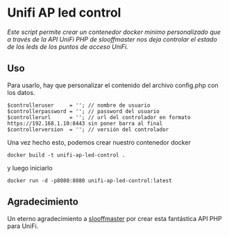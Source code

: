 # Unifi AP led control

_Este script permite crear un contenedor docker minimo
personalizado que a través de la API UniFi PHP de
slooffmaster nos deja controlar el estado de los leds
de los puntos de acceso UniFi._

## Uso

Para usarlo, hay que personalizar el contenido del archivo
config.php con los datos.

```
$controlleruser     = ''; // nombre de usuario
$controllerpassword = ''; // password del usuario
$controllerurl      = ''; // url del controlador en formato https://192.168.1.10:8443 sin poner barra al final
$controllerversion  = ''; // versión del controlador
```

Una vez hecho esto, podemos crear nuestro contenedor docker

```
docker build -t unifi-ap-led-control .
```

y luego iniciarlo

```
docker run -d -p8080:8080 unifi-ap-led-control:latest
```

## Agradecimiento

Un eterno agradecimiento a [slooffmaster](https://github.com/slooffmaster)
por crear esta fantástica API PHP para UniFi.
